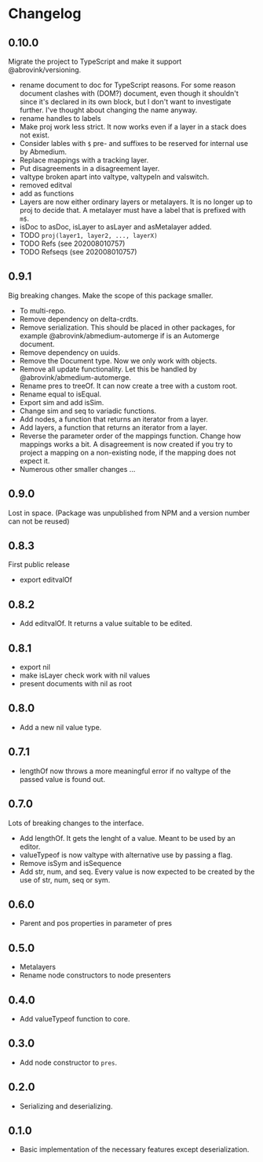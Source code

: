 # Changelog

## 0.10.0

Migrate the project to TypeScript and make it support @abrovink/versioning.

- rename document to doc for TypeScript reasons. For some reason document clashes with (DOM?) document, even though it shouldn't since it's declared in its own block, but I don't want to investigate further. I've thought about changing the name anyway.
- rename handles to labels
- Make proj work less strict. It now works even if a layer in a stack does not exist.
- Consider lables with `$` pre- and suffixes to be reserved for internal use by Abmedium.
- Replace mappings with a tracking layer.
- Put disagreements in a disagreement layer.
- valtype broken apart into valtype, valtypeIn and valswitch.
- removed editval
- add as<NodeType> functions
- Layers are now either ordinary layers or metalayers. It is no longer up to proj to decide that. A metalayer must have a label that is prefixed with `m$`.
- isDoc to asDoc, isLayer to asLayer and asMetalayer added.
- TODO `proj(layer1, layer2, ..., layerX)`
- TODO Refs (see 202008010757)
- TODO Refseqs (see 202008010757)

## 0.9.1

Big breaking changes. Make the scope of this package smaller.

- To multi-repo.
- Remove dependency on delta-crdts.
- Remove serialization. This should be placed in other packages, for example @abrovink/abmedium-automerge if is an Automerge document.
- Remove dependency on uuids.
- Remove the Document type. Now we only work with objects.
- Remove all update functionality. Let this be handled by @abrovink/abmedium-automerge.
- Rename pres to treeOf. It can now create a tree with a custom root.
- Rename equal to isEqual.
- Export sim and add isSim.
- Change sim and seq to variadic functions.
- Add nodes, a function that returns an iterator from a layer.
- Add layers, a function that returns an iterator from a layer.
- Reverse the parameter order of the mappings function. Change how mappings works a bit. A disagreement is now created if you try to project a mapping on a non-existing node, if the mapping does not expect it.
- Numerous other smaller changes ...

## 0.9.0

Lost in space. (Package was unpublished from NPM and a version number can not be reused)

## 0.8.3

First public release

- export editvalOf

## 0.8.2

- Add editvalOf. It returns a value suitable to be edited.

## 0.8.1

- export nil
- make isLayer check work with nil values
- present documents with nil as root

## 0.8.0

- Add a new nil value type.

## 0.7.1

- lengthOf now throws a more meaningful error if no valtype of the passed value is found out.

## 0.7.0

Lots of breaking changes to the interface.

- Add lengthOf. It gets the lenght of a value. Meant to be used by an editor.
- valueTypeof is now valtype with alternative use by passing a flag.
- Remove isSym and isSequence
- Add str, num, and seq. Every value is now expected to be created by the use of str, num, seq or sym.

## 0.6.0

- Parent and pos properties in parameter of pres

## 0.5.0

- Metalayers
- Rename node constructors to node presenters

## 0.4.0

- Add valueTypeof function to core.

## 0.3.0

- Add node constructor to `pres`.

## 0.2.0

- Serializing and deserializing.

## 0.1.0

- Basic implementation of the necessary features except deserialization.
